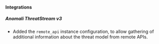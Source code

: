 #### Integrations
##### Anomali ThreatStream v3
- Added the `remote_api` instance configuration, to allow gathering of additional information about the threat model from remote APIs.
